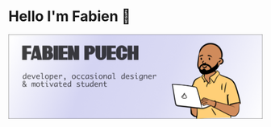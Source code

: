 # Hello I'm Fabien 👋

![Banner of my github profile](https://github.com/fafa-a/fafa-a/blob/main/assets/Github-Banner.png "Picture of my github profile")

<!--
**fafa-a/fafa-a** is a ✨ _special_ ✨ repository because its `README.md` (this file) appears on your GitHub profile.

Here are some ideas to get you started:

- 🔭 I’m currently working on ...
- 🌱 I’m currently learning ...
- 👯 I’m looking to collaborate on ...
- 🤔 I’m looking for help with ...
- 💬 Ask me about ...
- 📫 How to reach me: ...
- 😄 Pronouns: ...
- ⚡ Fun fact: ...
-->
